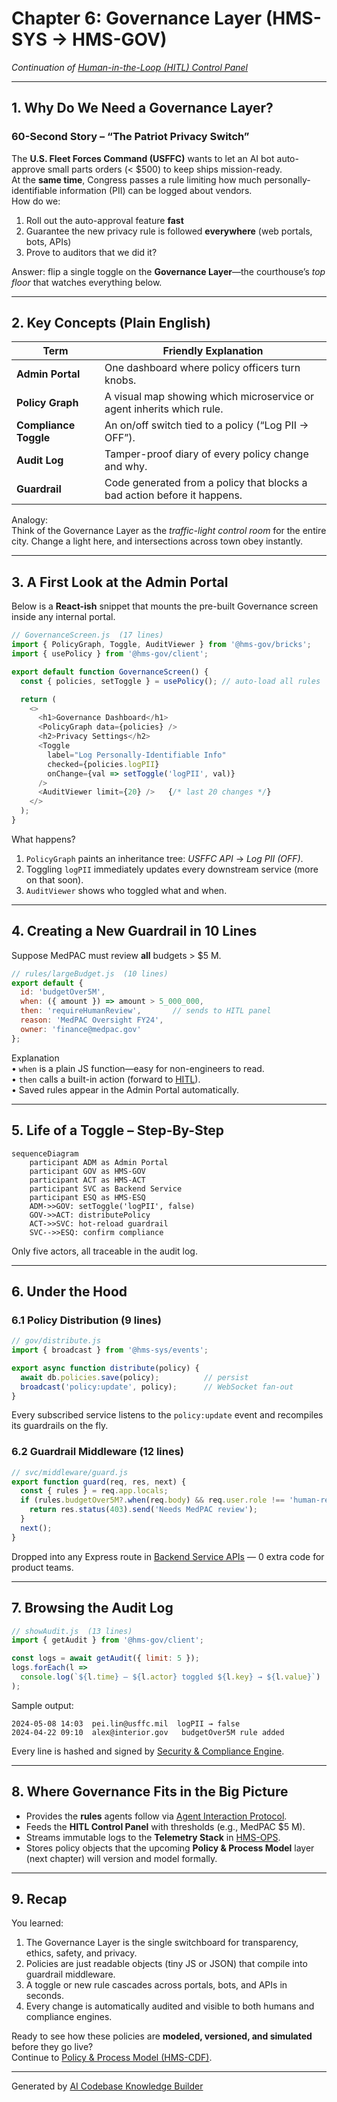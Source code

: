 # Chapter 6: Governance Layer (HMS-SYS → HMS-GOV)


*Continuation of [Human-in-the-Loop (HITL) Control Panel](05_human_in_the_loop__hitl__control_panel_.md)*  

---

## 1. Why Do We Need a Governance Layer?

### 60-Second Story – “The Patriot Privacy Switch”

The **U.S. Fleet Forces Command (USFFC)** wants to let an AI bot auto-approve small parts orders (< \$500) to keep ships mission-ready.  
At the **same time**, Congress passes a rule limiting how much personally-identifiable information (PII) can be logged about vendors.  
How do we:

1. Roll out the auto-approval feature **fast**  
2. Guarantee the new privacy rule is followed **everywhere** (web portals, bots, APIs)  
3. Prove to auditors that we did it?

Answer: flip a single toggle on the **Governance Layer**—the courthouse’s *top floor* that watches everything below.

---

## 2. Key Concepts (Plain English)

| Term | Friendly Explanation |
|------|----------------------|
| **Admin Portal** | One dashboard where policy officers turn knobs. |
| **Policy Graph** | A visual map showing which microservice or agent inherits which rule. |
| **Compliance Toggle** | An on/off switch tied to a policy (“Log PII → OFF”). |
| **Audit Log** | Tamper-proof diary of every policy change and why. |
| **Guardrail** | Code generated from a policy that blocks a bad action before it happens. |

Analogy:  
Think of the Governance Layer as the *traffic-light control room* for the entire city. Change a light here, and intersections across town obey instantly.

---

## 3. A First Look at the Admin Portal

Below is a **React-ish** snippet that mounts the pre-built Governance screen inside any internal portal.

```javascript
// GovernanceScreen.js  (17 lines)
import { PolicyGraph, Toggle, AuditViewer } from '@hms-gov/bricks';
import { usePolicy } from '@hms-gov/client';

export default function GovernanceScreen() {
  const { policies, setToggle } = usePolicy(); // auto-load all rules

  return (
    <>
      <h1>Governance Dashboard</h1>
      <PolicyGraph data={policies} />
      <h2>Privacy Settings</h2>
      <Toggle
        label="Log Personally-Identifiable Info"
        checked={policies.logPII}
        onChange={val => setToggle('logPII', val)}
      />
      <AuditViewer limit={20} />   {/* last 20 changes */}
    </>
  );
}
```

What happens?  
1. `PolicyGraph` paints an inheritance tree: *USFFC API* → *Log PII (OFF)*.  
2. Toggling `logPII` immediately updates every downstream service (more on that soon).  
3. `AuditViewer` shows who toggled what and when.

---

## 4. Creating a New Guardrail in 10 Lines

Suppose MedPAC must review **all** budgets > \$5 M.

```javascript
// rules/largeBudget.js  (10 lines)
export default {
  id: 'budgetOver5M',
  when: ({ amount }) => amount > 5_000_000,
  then: 'requireHumanReview',       // sends to HITL panel
  reason: 'MedPAC Oversight FY24',
  owner: 'finance@medpac.gov'
};
```

Explanation  
• `when` is a plain JS function—easy for non-engineers to read.  
• `then` calls a built-in action (forward to [HITL](05_human_in_the_loop__hitl__control_panel_.md)).  
• Saved rules appear in the Admin Portal automatically.

---

## 5. Life of a Toggle – Step-By-Step

```mermaid
sequenceDiagram
    participant ADM as Admin Portal
    participant GOV as HMS-GOV
    participant ACT as HMS-ACT
    participant SVC as Backend Service
    participant ESQ as HMS-ESQ
    ADM->>GOV: setToggle('logPII', false)
    GOV->>ACT: distributePolicy
    ACT->>SVC: hot-reload guardrail
    SVC-->>ESQ: confirm compliance
```

Only five actors, all traceable in the audit log.

---

## 6. Under the Hood

### 6.1 Policy Distribution (9 lines)

```javascript
// gov/distribute.js
import { broadcast } from '@hms-sys/events';

export async function distribute(policy) {
  await db.policies.save(policy);          // persist
  broadcast('policy:update', policy);      // WebSocket fan-out
}
```

Every subscribed service listens to the `policy:update` event and recompiles its guardrails on the fly.

### 6.2 Guardrail Middleware (12 lines)

```javascript
// svc/middleware/guard.js
export function guard(req, res, next) {
  const { rules } = req.app.locals;
  if (rules.budgetOver5M?.when(req.body) && req.user.role !== 'human-reviewer') {
    return res.status(403).send('Needs MedPAC review');
  }
  next();
}
```

Dropped into any Express route in [Backend Service APIs](10_backend_service_apis__hms_svc___hms_api__.md) — 0 extra code for product teams.

---

## 7. Browsing the Audit Log

```javascript
// showAudit.js  (13 lines)
import { getAudit } from '@hms-gov/client';

const logs = await getAudit({ limit: 5 });
logs.forEach(l =>
  console.log(`${l.time} — ${l.actor} toggled ${l.key} → ${l.value}`)
);
```

Sample output:

```
2024-05-08 14:03  pei.lin@usffc.mil  logPII → false
2024-04-22 09:10  alex@interior.gov   budgetOver5M rule added
```

Every line is hashed and signed by [Security & Compliance Engine](11_security___compliance_engine__hms_esq__.md).

---

## 8. Where Governance Fits in the Big Picture

* Provides the **rules** agents follow via [Agent Interaction Protocol](04_agent_interaction_protocol__hms_mcp__.md).  
* Feeds the **HITL Control Panel** with thresholds (e.g., MedPAC \$5 M).  
* Streams immutable logs to the **Telemetry Stack** in [HMS-OPS](12_monitoring___telemetry_stack__hms_ops__.md).  
* Stores policy objects that the upcoming **Policy & Process Model** layer (next chapter) will version and model formally.

---

## 9. Recap

You learned:

1. The Governance Layer is the single switchboard for transparency, ethics, safety, and privacy.  
2. Policies are just readable objects (tiny JS or JSON) that compile into guardrail middleware.  
3. A toggle or new rule cascades across portals, bots, and APIs in seconds.  
4. Every change is automatically audited and visible to both humans and compliance engines.

Ready to see how these policies are **modeled, versioned, and simulated** before they go live?  
Continue to [Policy & Process Model (HMS-CDF)](07_policy___process_model__hms_cdf__.md).

---

Generated by [AI Codebase Knowledge Builder](https://github.com/The-Pocket/Tutorial-Codebase-Knowledge)